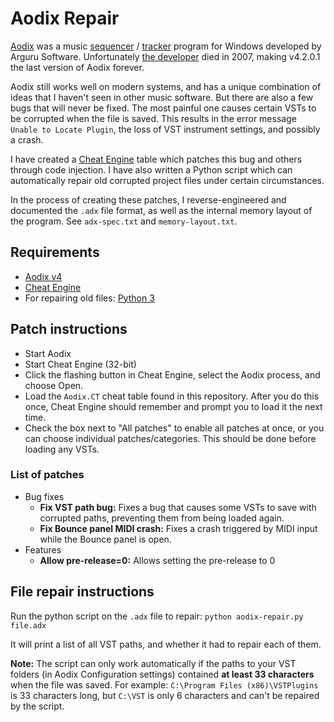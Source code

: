 # Aodix Repair

[Aodix](https://web.archive.org/web/20070819041559/http://www.aodix.com/pageaodixv4.html) was a music [sequencer](https://en.wikipedia.org/wiki/Music_sequencer) / [tracker](https://en.wikipedia.org/wiki/Music_tracker) program for Windows developed by Arguru Software. Unfortunately [the developer](https://en.wikipedia.org/wiki/Juan_Antonio_Arguelles_Rius) died in 2007, making v4.2.0.1 the last version of Aodix forever.

Aodix still works well on modern systems, and has a unique combination of ideas that I haven't seen in other music software. But there are also a few bugs that will never be fixed. The most painful one causes certain VSTs to be corrupted when the file is saved. This results in the error message `Unable to Locate Plugin`, the loss of VST instrument settings, and possibly a crash.

I have created a [Cheat Engine](https://www.cheatengine.org/) table which patches this bug and others through code injection. I have also written a Python script which can automatically repair old corrupted project files under certain circumstances.

In the process of creating these patches, I reverse-engineered and documented the `.adx` file format, as well as the internal memory layout of the program. See `adx-spec.txt` and `memory-layout.txt`.

## Requirements

- [Aodix v4](https://web.archive.org/web/20070819041559/http://www.aodix.com/pageaodixv4.html)
- [Cheat Engine](https://www.cheatengine.org/)
- For repairing old files: [Python 3](https://www.python.org/downloads/)

## Patch instructions

- Start Aodix
- Start Cheat Engine (32-bit)
- Click the flashing button in Cheat Engine, select the Aodix process, and choose Open.
- Load the `Aodix.CT` cheat table found in this repository. After you do this once, Cheat Engine should remember and prompt you to load it the next time.
- Check the box next to "All patches" to enable all patches at once, or you can choose individual patches/categories. This should be done before loading any VSTs.

### List of patches

- Bug fixes
    - **Fix VST path bug:** Fixes a bug that causes some VSTs to save with corrupted paths, preventing them from being loaded again.
    - **Fix Bounce panel MIDI crash:** Fixes a crash triggered by MIDI input while the Bounce panel is open.
- Features
    - **Allow pre-release=0:** Allows setting the pre-release to 0

## File repair instructions

Run the python script on the `.adx` file to repair: `python aodix-repair.py file.adx`

It will print a list of all VST paths, and whether it had to repair each of them.

**Note:** The script can only work automatically if the paths to your VST folders (in Aodix Configuration settings) contained **at least 33 characters** when the file was saved. For example: `C:\Program Files (x86)\VSTPlugins` is 33 characters long, but `C:\VST` is only 6 characters and can't be repaired by the script.
